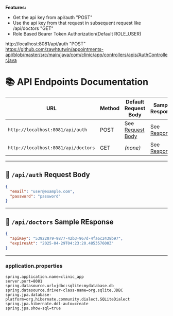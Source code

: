 
**Features:**
- Get the api key from api/auth "POST" 
- Use the api key from that request in subsequent request like /api/doctors "GET"
- Role Based Bearer Token Authorization(Default ROLE_USER)

http://localhost:8081/api/auth "POST" \
https://github.com/zawhtutwin/appointments-api/blob/master/src/main/java/com/clinic/app/controllers/apis/AuthController.java


# 📚 API Endpoints Documentation

| URL | Method | Default Request Body | Sample Response |
| --- | ------ | -------------------- | --------------- |
| `http://localhost:8081/api/auth` | POST | See [Request Body](#api-auth-request-body) | See [Response](#api-auth-sample-response) |
| `http://localhost:8081/api/doctors` | GET | *(none)* | See [Response](#api-doctors-sample-response) |

---

## 🔹 `/api/auth` Request Body

```json
{
  "email": "user@example.com",
  "password": "password"
}

```

---

## 🔹 `/api/doctors` Sample REsponse
```json
{
  "apiKey": "53922079-9877-42b3-967d-4fa6c2438b97",
  "expiresAt": "2025-04-29T04:23:20.485357600Z"
}
```
---

### application.properties

```properties
spring.application.name=clinic_app
server.port=8081
spring.datasource.url=jdbc:sqlite:mydatabase.db
spring.datasource.driver-class-name=org.sqlite.JDBC
spring.jpa.database-platform=org.hibernate.community.dialect.SQLiteDialect
spring.jpa.hibernate.ddl-auto=create
spring.jpa.show-sql=true
```

